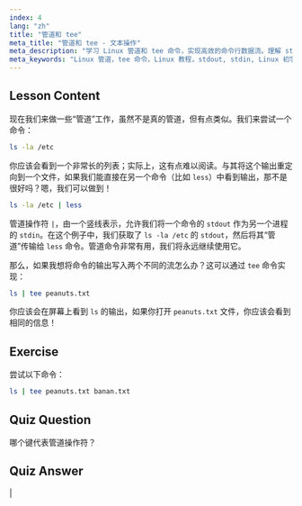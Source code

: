 ```yaml
---
index: 4
lang: "zh"
title: "管道和 tee"
meta_title: "管道和 tee - 文本操作"
meta_description: "学习 Linux 管道和 tee 命令，实现高效的命令行数据流。理解 stdout、stdin 和文件输出。提升你的 Linux 技能！"
meta_keywords: "Linux 管道，tee 命令，Linux 教程，stdout, stdin, Linux 初学者，命令行，Linux 指南"
---
```


## Lesson Content

现在我们来做一些“管道”工作，虽然不是真的管道，但有点类似。我们来尝试一个命令：

```bash
ls -la /etc
```

你应该会看到一个非常长的列表；实际上，这有点难以阅读。与其将这个输出重定向到一个文件，如果我们能直接在另一个命令（比如 `less`）中看到输出，那不是很好吗？嗯，我们可以做到！

```bash
ls -la /etc | less
```

管道操作符 `|`，由一个竖线表示，允许我们将一个命令的 `stdout` 作为另一个进程的 `stdin`。在这个例子中，我们获取了 `ls -la /etc` 的 `stdout`，然后将其“管道”传输给 `less` 命令。管道命令非常有用，我们将永远继续使用它。

那么，如果我想将命令的输出写入两个不同的流怎么办？这可以通过 `tee` 命令实现：

```bash
ls | tee peanuts.txt
```

你应该会在屏幕上看到 `ls` 的输出，如果你打开 `peanuts.txt` 文件，你应该会看到相同的信息！

## Exercise

尝试以下命令：

```bash
ls | tee peanuts.txt banan.txt
```

## Quiz Question

哪个键代表管道操作符？

## Quiz Answer

|
